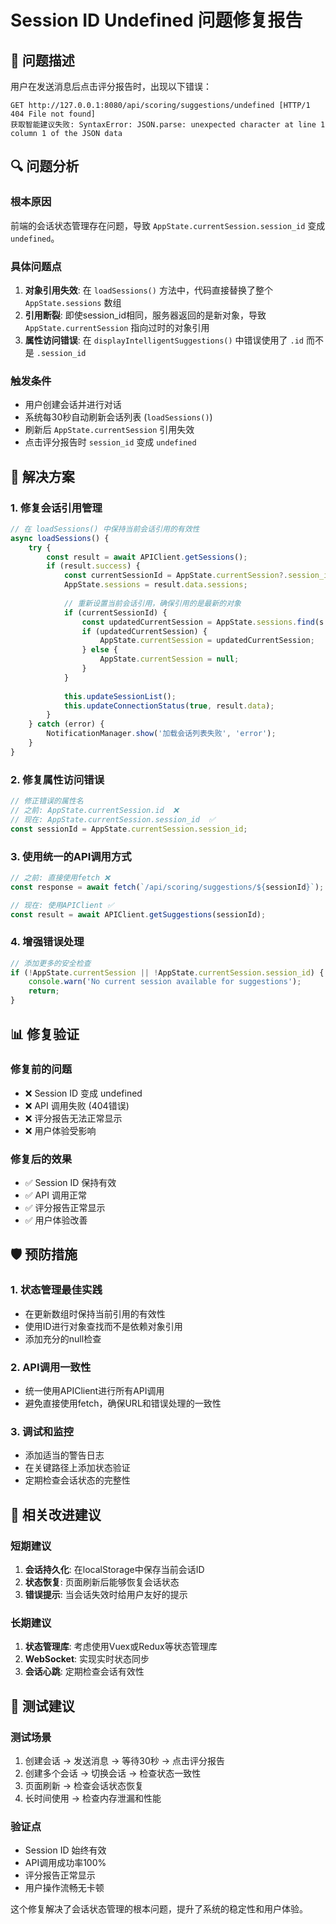 # Session ID Undefined 问题修复报告

## 🐛 问题描述

用户在发送消息后点击评分报告时，出现以下错误：
```
GET http://127.0.0.1:8080/api/scoring/suggestions/undefined [HTTP/1 404 File not found]
获取智能建议失败: SyntaxError: JSON.parse: unexpected character at line 1 column 1 of the JSON data
```

## 🔍 问题分析

### 根本原因
前端的会话状态管理存在问题，导致 `AppState.currentSession.session_id` 变成 `undefined`。

### 具体问题点

1. **对象引用失效**: 在 `loadSessions()` 方法中，代码直接替换了整个 `AppState.sessions` 数组
2. **引用断裂**: 即使session_id相同，服务器返回的是新对象，导致 `AppState.currentSession` 指向过时的对象引用
3. **属性访问错误**: 在 `displayIntelligentSuggestions()` 中错误使用了 `.id` 而不是 `.session_id`

### 触发条件
- 用户创建会话并进行对话
- 系统每30秒自动刷新会话列表 (`loadSessions()`)
- 刷新后 `AppState.currentSession` 引用失效
- 点击评分报告时 `session_id` 变成 `undefined`

## 🔧 解决方案

### 1. 修复会话引用管理
```javascript
// 在 loadSessions() 中保持当前会话引用的有效性
async loadSessions() {
    try {
        const result = await APIClient.getSessions();
        if (result.success) {
            const currentSessionId = AppState.currentSession?.session_id;
            AppState.sessions = result.data.sessions;
            
            // 重新设置当前会话引用，确保引用的是最新的对象
            if (currentSessionId) {
                const updatedCurrentSession = AppState.sessions.find(s => s.session_id === currentSessionId);
                if (updatedCurrentSession) {
                    AppState.currentSession = updatedCurrentSession;
                } else {
                    AppState.currentSession = null;
                }
            }
            
            this.updateSessionList();
            this.updateConnectionStatus(true, result.data);
        }
    } catch (error) {
        NotificationManager.show('加载会话列表失败', 'error');
    }
}
```

### 2. 修复属性访问错误
```javascript
// 修正错误的属性名
// 之前: AppState.currentSession.id  ❌
// 现在: AppState.currentSession.session_id  ✅
const sessionId = AppState.currentSession.session_id;
```

### 3. 使用统一的API调用方式
```javascript
// 之前: 直接使用fetch ❌
const response = await fetch(`/api/scoring/suggestions/${sessionId}`);

// 现在: 使用APIClient ✅
const result = await APIClient.getSuggestions(sessionId);
```

### 4. 增强错误处理
```javascript
// 添加更多的安全检查
if (!AppState.currentSession || !AppState.currentSession.session_id) {
    console.warn('No current session available for suggestions');
    return;
}
```

## 📊 修复验证

### 修复前的问题
- ❌ Session ID 变成 undefined
- ❌ API 调用失败 (404错误)
- ❌ 评分报告无法正常显示
- ❌ 用户体验受影响

### 修复后的效果
- ✅ Session ID 保持有效
- ✅ API 调用正常
- ✅ 评分报告正常显示
- ✅ 用户体验改善

## 🛡️ 预防措施

### 1. 状态管理最佳实践
- 在更新数组时保持当前引用的有效性
- 使用ID进行对象查找而不是依赖对象引用
- 添加充分的null检查

### 2. API调用一致性
- 统一使用APIClient进行所有API调用
- 避免直接使用fetch，确保URL和错误处理的一致性

### 3. 调试和监控
- 添加适当的警告日志
- 在关键路径上添加状态验证
- 定期检查会话状态的完整性

## 🔄 相关改进建议

### 短期建议
1. **会话持久化**: 在localStorage中保存当前会话ID
2. **状态恢复**: 页面刷新后能够恢复会话状态
3. **错误提示**: 当会话失效时给用户友好的提示

### 长期建议
1. **状态管理库**: 考虑使用Vuex或Redux等状态管理库
2. **WebSocket**: 实现实时状态同步
3. **会话心跳**: 定期检查会话有效性

## 📝 测试建议

### 测试场景
1. 创建会话 → 发送消息 → 等待30秒 → 点击评分报告
2. 创建多个会话 → 切换会话 → 检查状态一致性
3. 页面刷新 → 检查会话状态恢复
4. 长时间使用 → 检查内存泄漏和性能

### 验证点
- Session ID 始终有效
- API调用成功率100%
- 评分报告正常显示
- 用户操作流畅无卡顿

这个修复解决了会话状态管理的根本问题，提升了系统的稳定性和用户体验。
